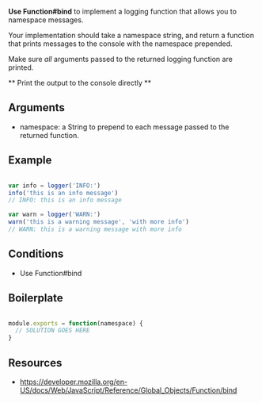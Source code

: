 **Use Function#bind** to implement a logging function that allows you to namespace messages.

Your implementation should take a namespace string, and return a function that prints messages to the console with the namespace prepended.

Make sure *all* arguments passed to the returned logging function are printed.

** Print the output to the console directly **

## Arguments

* namespace: a String to prepend to each message passed to the returned function.

## Example

```js

var info = logger('INFO:')
info('this is an info message')
// INFO: this is an info message

var warn = logger('WARN:')
warn('this is a warning message', 'with more info')
// WARN: this is a warning message with more info

```

## Conditions

* Use Function#bind

## Boilerplate

```js

module.exports = function(namespace) {
  // SOLUTION GOES HERE
}

```

## Resources

* https://developer.mozilla.org/en-US/docs/Web/JavaScript/Reference/Global_Objects/Function/bind
